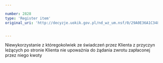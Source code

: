 ```yaml
---

number: 2828
type: 'Register item'
original_uri: 'http://decyzje.uokik.gov.pl/nd_wz_um.nsf/0/29A0E36A1C3480EFC12579B1003CFE52?OpenDocument'


---
```


Niewykorzystanie z któregokolwiek ze świadczeń przez Klienta z przyczyn leżących po stronie Klienta nie upoważnia do żądania zwrotu zapłaconej przez niego kwoty
